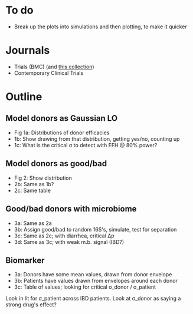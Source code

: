 # To do

- Break up the plots into simulations and then plotting, to make it quicker

# Journals

- Trials (BMC) (and [this collection](https://www.biomedcentral.com/collections/randomizedtrialsamplesize))
- Contemporary Clinical Trials

# Outline

## Model donors as Gaussian LO

- Fig 1a: Distributions of donor efficacies
- 1b: Show drawing from that distribution, getting yes/no, counting up
- 1c: What is the critical σ to detect with FFH @ 80% power?

## Model donors as good/bad

- Fig 2: Show distribution
- 2b: Same as 1b?
- 2c: Same table

## Good/bad donors with microbiome

- 3a: Same as 2a
- 3b: Assign good/bad to random 16S's, simulate, test for separation
- 3c: Same as 2c; with diarrhea, critical Δp
- 3d: Same as 3c; with weak m.b. signal (IBD?)

## Biomarker

- 3a: Donors have some mean values, drawn from donor envelope
- 3b: Patients have values drawn from envelopes around each donor
- 3c: Table of values; looking for critical σ_donor / σ_patient

Look in lit for σ_patient across IBD patients. Look at σ_donor as saying a
strong drug's effect?

